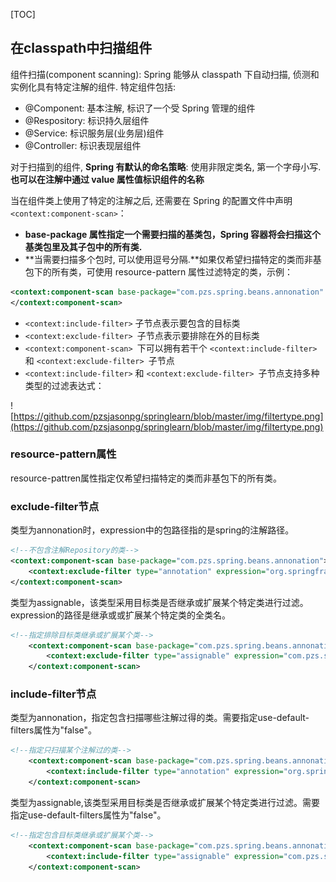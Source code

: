 [TOC]



## 在classpath中扫描组件

组件扫描(component scanning):  Spring 能够从 classpath 下自动扫描, 侦测和实例化具有特定注解的组件. 
		特定组件包括:

- @Component: 基本注解, 标识了一个受 Spring 管理的组件
- @Respository: 标识持久层组件
- @Service: 标识服务层(业务层)组件
- @Controller: 标识表现层组件

对于扫描到的组件, **Spring 有默认的命名策略**: 使用非限定类名, 第一个字母小写. **也可以在注解中通过 value 属性值标识组件的名称**

当在组件类上使用了特定的注解之后, 还需要在 Spring 的配置文件中声明``` <context:component-scan> ```：

- **base-package 属性指定一个需要扫描的基类包，Spring 容器将会扫描这个基类包里及其子包中的所有类.** 
- **当需要扫描多个包时, 可以使用逗号分隔.**如果仅希望扫描特定的类而非基包下的所有类，可使用 resource-pattern 属性过滤特定的类，示例：

```xml
<context:component-scan base-package="com.pzs.spring.beans.annonation" resource-pattern="repository/*.class">
</context:component-scan>
```

- ```<context:include-filter>``` 子节点表示要包含的目标类
- ```<context:exclude-filter> ```子节点表示要排除在外的目标类
- ```<context:component-scan> ```下可以拥有若干个 ```<context:include-filter>``` 和 ```<context:exclude-filter> ```子节点
- ```<context:include-filter>``` 和 ```<context:exclude-filter> ```子节点支持多种类型的过滤表达式：

![https://github.com/pzsjasonpg/springlearn/blob/master/img/filtertype.png](https://github.com/pzsjasonpg/springlearn/blob/master/img/filtertype.png)

### resource-pattern属性

resource-pattren属性指定仅希望扫描特定的类而非基包下的所有类。

### exclude-filter节点

类型为annonation时，expression中的包路径指的是spring的注解路径。

```xml
<!--不包含注解Repository的类-->
<context:component-scan base-package="com.pzs.spring.beans.annonation">
    <context:exclude-filter type="annotation" expression="org.springframework.stereotype.Repository"></context:exclude-filter>
</context:component-scan>
```



类型为assignable，该类型采用目标类是否继承或扩展某个特定类进行过滤。expression的路径是继承或或扩展某个特定类的全类名。

```xml
<!--指定排除目标类继承或扩展某个类-->
    <context:component-scan base-package="com.pzs.spring.beans.annonation">
        <context:exclude-filter type="assignable" expression="com.pzs.spring.beans.annonation.repository.UserRepository"></context:exclude-filter>
    </context:component-scan>
```





### include-filter节点

类型为annonation，指定包含扫描哪些注解过得的类。需要指定use-default-filters属性为"false"。

```xml
<!--指定只扫描某个注解过的类-->
    <context:component-scan base-package="com.pzs.spring.beans.annonation" use-default-filters="false">
        <context:include-filter type="annotation" expression="org.springframework.stereotype.Repository"></context:include-filter>
    </context:component-scan>
```



类型为assignable,该类型采用目标类是否继承或扩展某个特定类进行过滤。需要指定use-default-filters属性为"false"。

```xml
<!--指定包含目标类继承或扩展某个类-->
    <context:component-scan base-package="com.pzs.spring.beans.annonation" use-default-filters="false">
        <context:include-filter type="assignable" expression="com.pzs.spring.beans.annonation.repository.UserRepository"></context:include-filter>
    </context:component-scan>
```

